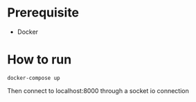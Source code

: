 # Prerequisite

- Docker

# How to run

`docker-compose up`

Then connect to localhost:8000 through a socket io connection